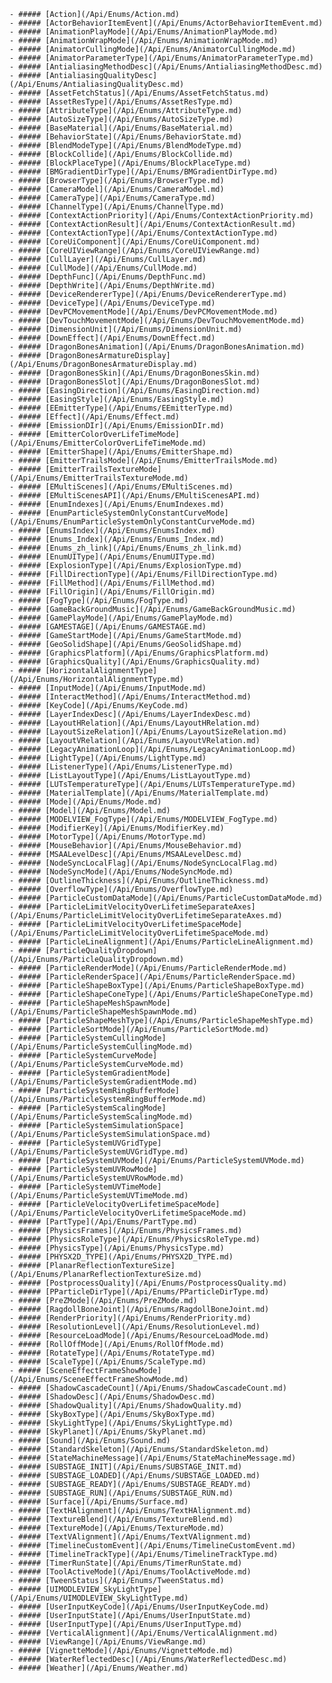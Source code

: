    - ##### [Action](/Api/Enums/Action.md)
    - ##### [ActorBehaviorItemEvent](/Api/Enums/ActorBehaviorItemEvent.md)
    - ##### [AnimationPlayMode](/Api/Enums/AnimationPlayMode.md)
    - ##### [AnimationWrapMode](/Api/Enums/AnimationWrapMode.md)
    - ##### [AnimatorCullingMode](/Api/Enums/AnimatorCullingMode.md)
    - ##### [AnimatorParameterType](/Api/Enums/AnimatorParameterType.md)
    - ##### [AntialiasingMethodDesc](/Api/Enums/AntialiasingMethodDesc.md)
    - ##### [AntialiasingQualityDesc](/Api/Enums/AntialiasingQualityDesc.md)
    - ##### [AssetFetchStatus](/Api/Enums/AssetFetchStatus.md)
    - ##### [AssetResType](/Api/Enums/AssetResType.md)
    - ##### [AttributeType](/Api/Enums/AttributeType.md)
    - ##### [AutoSizeType](/Api/Enums/AutoSizeType.md)
    - ##### [BaseMaterial](/Api/Enums/BaseMaterial.md)
    - ##### [BehaviorState](/Api/Enums/BehaviorState.md)
    - ##### [BlendModeType](/Api/Enums/BlendModeType.md)
    - ##### [BlockCollide](/Api/Enums/BlockCollide.md)
    - ##### [BlockPlaceType](/Api/Enums/BlockPlaceType.md)
    - ##### [BMGradientDirType](/Api/Enums/BMGradientDirType.md)
    - ##### [BrowserType](/Api/Enums/BrowserType.md)
    - ##### [CameraModel](/Api/Enums/CameraModel.md)
    - ##### [CameraType](/Api/Enums/CameraType.md)
    - ##### [ChannelType](/Api/Enums/ChannelType.md)
    - ##### [ContextActionPriority](/Api/Enums/ContextActionPriority.md)
    - ##### [ContextActionResult](/Api/Enums/ContextActionResult.md)
    - ##### [ContextActionType](/Api/Enums/ContextActionType.md)
    - ##### [CoreUiComponent](/Api/Enums/CoreUiComponent.md)
    - ##### [CoreUIViewRange](/Api/Enums/CoreUIViewRange.md)
    - ##### [CullLayer](/Api/Enums/CullLayer.md)
    - ##### [CullMode](/Api/Enums/CullMode.md)
    - ##### [DepthFunc](/Api/Enums/DepthFunc.md)
    - ##### [DepthWrite](/Api/Enums/DepthWrite.md)
    - ##### [DeviceRendererType](/Api/Enums/DeviceRendererType.md)
    - ##### [DeviceType](/Api/Enums/DeviceType.md)
    - ##### [DevPCMovementMode](/Api/Enums/DevPCMovementMode.md)
    - ##### [DevTouchMovementMode](/Api/Enums/DevTouchMovementMode.md)
    - ##### [DimensionUnit](/Api/Enums/DimensionUnit.md)
    - ##### [DownEffect](/Api/Enums/DownEffect.md)
    - ##### [DragonBonesAnimation](/Api/Enums/DragonBonesAnimation.md)
    - ##### [DragonBonesArmatureDisplay](/Api/Enums/DragonBonesArmatureDisplay.md)
    - ##### [DragonBonesSkin](/Api/Enums/DragonBonesSkin.md)
    - ##### [DragonBonesSlot](/Api/Enums/DragonBonesSlot.md)
    - ##### [EasingDirection](/Api/Enums/EasingDirection.md)
    - ##### [EasingStyle](/Api/Enums/EasingStyle.md)
    - ##### [EEmitterType](/Api/Enums/EEmitterType.md)
    - ##### [Effect](/Api/Enums/Effect.md)
    - ##### [EmissionDIr](/Api/Enums/EmissionDIr.md)
    - ##### [EmitterColorOverLifeTimeMode](/Api/Enums/EmitterColorOverLifeTimeMode.md)
    - ##### [EmitterShape](/Api/Enums/EmitterShape.md)
    - ##### [EmitterTrailsMode](/Api/Enums/EmitterTrailsMode.md)
    - ##### [EmitterTrailsTextureMode](/Api/Enums/EmitterTrailsTextureMode.md)
    - ##### [EMultiScenes](/Api/Enums/EMultiScenes.md)
    - ##### [EMultiScenesAPI](/Api/Enums/EMultiScenesAPI.md)
    - ##### [EnumIndexes](/Api/Enums/EnumIndexes.md)
    - ##### [EnumParticleSystemOnlyConstantCurveMode](/Api/Enums/EnumParticleSystemOnlyConstantCurveMode.md)
    - ##### [EnumsIndex](/Api/Enums/EnumsIndex.md)
    - ##### [Enums_Index](/Api/Enums/Enums_Index.md)
    - ##### [Enums_zh_link](/Api/Enums/Enums_zh_link.md)
    - ##### [EnumUIType](/Api/Enums/EnumUIType.md)
    - ##### [ExplosionType](/Api/Enums/ExplosionType.md)
    - ##### [FillDirectionType](/Api/Enums/FillDirectionType.md)
    - ##### [FillMethod](/Api/Enums/FillMethod.md)
    - ##### [FillOrigin](/Api/Enums/FillOrigin.md)
    - ##### [FogType](/Api/Enums/FogType.md)
    - ##### [GameBackGroundMusic](/Api/Enums/GameBackGroundMusic.md)
    - ##### [GamePlayMode](/Api/Enums/GamePlayMode.md)
    - ##### [GAMESTAGE](/Api/Enums/GAMESTAGE.md)
    - ##### [GameStartMode](/Api/Enums/GameStartMode.md)
    - ##### [GeoSolidShape](/Api/Enums/GeoSolidShape.md)
    - ##### [GraphicsPlatform](/Api/Enums/GraphicsPlatform.md)
    - ##### [GraphicsQuality](/Api/Enums/GraphicsQuality.md)
    - ##### [HorizontalAlignmentType](/Api/Enums/HorizontalAlignmentType.md)
    - ##### [InputMode](/Api/Enums/InputMode.md)
    - ##### [InteractMethod](/Api/Enums/InteractMethod.md)
    - ##### [KeyCode](/Api/Enums/KeyCode.md)
    - ##### [LayerIndexDesc](/Api/Enums/LayerIndexDesc.md)
    - ##### [LayoutHRelation](/Api/Enums/LayoutHRelation.md)
    - ##### [LayoutSizeRelation](/Api/Enums/LayoutSizeRelation.md)
    - ##### [LayoutVRelation](/Api/Enums/LayoutVRelation.md)
    - ##### [LegacyAnimationLoop](/Api/Enums/LegacyAnimationLoop.md)
    - ##### [LightType](/Api/Enums/LightType.md)
    - ##### [ListenerType](/Api/Enums/ListenerType.md)
    - ##### [ListLayoutType](/Api/Enums/ListLayoutType.md)
    - ##### [LUTsTemperatureType](/Api/Enums/LUTsTemperatureType.md)
    - ##### [MaterialTemplate](/Api/Enums/MaterialTemplate.md)
    - ##### [Mode](/Api/Enums/Mode.md)
    - ##### [Model](/Api/Enums/Model.md)
    - ##### [MODELVIEW_FogType](/Api/Enums/MODELVIEW_FogType.md)
    - ##### [ModifierKey](/Api/Enums/ModifierKey.md)
    - ##### [MotorType](/Api/Enums/MotorType.md)
    - ##### [MouseBehavior](/Api/Enums/MouseBehavior.md)
    - ##### [MSAALevelDesc](/Api/Enums/MSAALevelDesc.md)
    - ##### [NodeSyncLocalFlag](/Api/Enums/NodeSyncLocalFlag.md)
    - ##### [NodeSyncMode](/Api/Enums/NodeSyncMode.md)
    - ##### [OutlineThickness](/Api/Enums/OutlineThickness.md)
    - ##### [OverflowType](/Api/Enums/OverflowType.md)
    - ##### [ParticleCustomDataMode](/Api/Enums/ParticleCustomDataMode.md)
    - ##### [ParticleLimitVelocityOverLifetimeSeparateAxes](/Api/Enums/ParticleLimitVelocityOverLifetimeSeparateAxes.md)
    - ##### [ParticleLimitVelocityOverLifetimeSpaceMode](/Api/Enums/ParticleLimitVelocityOverLifetimeSpaceMode.md)
    - ##### [ParticleLineAlignment](/Api/Enums/ParticleLineAlignment.md)
    - ##### [ParticleQualityDropdown](/Api/Enums/ParticleQualityDropdown.md)
    - ##### [ParticleRenderMode](/Api/Enums/ParticleRenderMode.md)
    - ##### [ParticleRenderSpace](/Api/Enums/ParticleRenderSpace.md)
    - ##### [ParticleShapeBoxType](/Api/Enums/ParticleShapeBoxType.md)
    - ##### [ParticleShapeConeType](/Api/Enums/ParticleShapeConeType.md)
    - ##### [ParticleShapeMeshSpawnMode](/Api/Enums/ParticleShapeMeshSpawnMode.md)
    - ##### [ParticleShapeMeshType](/Api/Enums/ParticleShapeMeshType.md)
    - ##### [ParticleSortMode](/Api/Enums/ParticleSortMode.md)
    - ##### [ParticleSystemCullingMode](/Api/Enums/ParticleSystemCullingMode.md)
    - ##### [ParticleSystemCurveMode](/Api/Enums/ParticleSystemCurveMode.md)
    - ##### [ParticleSystemGradientMode](/Api/Enums/ParticleSystemGradientMode.md)
    - ##### [ParticleSystemRingBufferMode](/Api/Enums/ParticleSystemRingBufferMode.md)
    - ##### [ParticleSystemScalingMode](/Api/Enums/ParticleSystemScalingMode.md)
    - ##### [ParticleSystemSimulationSpace](/Api/Enums/ParticleSystemSimulationSpace.md)
    - ##### [ParticleSystemUVGridType](/Api/Enums/ParticleSystemUVGridType.md)
    - ##### [ParticleSystemUVMode](/Api/Enums/ParticleSystemUVMode.md)
    - ##### [ParticleSystemUVRowMode](/Api/Enums/ParticleSystemUVRowMode.md)
    - ##### [ParticleSystemUVTimeMode](/Api/Enums/ParticleSystemUVTimeMode.md)
    - ##### [ParticleVelocityOverLifetimeSpaceMode](/Api/Enums/ParticleVelocityOverLifetimeSpaceMode.md)
    - ##### [PartType](/Api/Enums/PartType.md)
    - ##### [PhysicsFrames](/Api/Enums/PhysicsFrames.md)
    - ##### [PhysicsRoleType](/Api/Enums/PhysicsRoleType.md)
    - ##### [PhysicsType](/Api/Enums/PhysicsType.md)
    - ##### [PHYSX2D_TYPE](/Api/Enums/PHYSX2D_TYPE.md)
    - ##### [PlanarReflectionTextureSize](/Api/Enums/PlanarReflectionTextureSize.md)
    - ##### [PostprocessQuality](/Api/Enums/PostprocessQuality.md)
    - ##### [PParticleDirType](/Api/Enums/PParticleDirType.md)
    - ##### [PreZMode](/Api/Enums/PreZMode.md)
    - ##### [RagdollBoneJoint](/Api/Enums/RagdollBoneJoint.md)
    - ##### [RenderPriority](/Api/Enums/RenderPriority.md)
    - ##### [ResolutionLevel](/Api/Enums/ResolutionLevel.md)
    - ##### [ResourceLoadMode](/Api/Enums/ResourceLoadMode.md)
    - ##### [RollOffMode](/Api/Enums/RollOffMode.md)
    - ##### [RotateType](/Api/Enums/RotateType.md)
    - ##### [ScaleType](/Api/Enums/ScaleType.md)
    - ##### [SceneEffectFrameShowMode](/Api/Enums/SceneEffectFrameShowMode.md)
    - ##### [ShadowCascadeCount](/Api/Enums/ShadowCascadeCount.md)
    - ##### [ShadowDesc](/Api/Enums/ShadowDesc.md)
    - ##### [ShadowQuality](/Api/Enums/ShadowQuality.md)
    - ##### [SkyBoxType](/Api/Enums/SkyBoxType.md)
    - ##### [SkyLightType](/Api/Enums/SkyLightType.md)
    - ##### [SkyPlanet](/Api/Enums/SkyPlanet.md)
    - ##### [Sound](/Api/Enums/Sound.md)
    - ##### [StandardSkeleton](/Api/Enums/StandardSkeleton.md)
    - ##### [StateMachineMessage](/Api/Enums/StateMachineMessage.md)
    - ##### [SUBSTAGE_INIT](/Api/Enums/SUBSTAGE_INIT.md)
    - ##### [SUBSTAGE_LOADED](/Api/Enums/SUBSTAGE_LOADED.md)
    - ##### [SUBSTAGE_READY](/Api/Enums/SUBSTAGE_READY.md)
    - ##### [SUBSTAGE_RUN](/Api/Enums/SUBSTAGE_RUN.md)
    - ##### [Surface](/Api/Enums/Surface.md)
    - ##### [TextHAlignment](/Api/Enums/TextHAlignment.md)
    - ##### [TextureBlend](/Api/Enums/TextureBlend.md)
    - ##### [TextureMode](/Api/Enums/TextureMode.md)
    - ##### [TextVAlignment](/Api/Enums/TextVAlignment.md)
    - ##### [TimelineCustomEvent](/Api/Enums/TimelineCustomEvent.md)
    - ##### [TimelineTrackType](/Api/Enums/TimelineTrackType.md)
    - ##### [TimerRunState](/Api/Enums/TimerRunState.md)
    - ##### [ToolActiveMode](/Api/Enums/ToolActiveMode.md)
    - ##### [TweenStatus](/Api/Enums/TweenStatus.md)
    - ##### [UIMODLEVIEW_SkyLightType](/Api/Enums/UIMODLEVIEW_SkyLightType.md)
    - ##### [UserInputKeyCode](/Api/Enums/UserInputKeyCode.md)
    - ##### [UserInputState](/Api/Enums/UserInputState.md)
    - ##### [UserInputType](/Api/Enums/UserInputType.md)
    - ##### [VerticalAlignment](/Api/Enums/VerticalAlignment.md)
    - ##### [ViewRange](/Api/Enums/ViewRange.md)
    - ##### [VignetteMode](/Api/Enums/VignetteMode.md)
    - ##### [WaterReflectedDesc](/Api/Enums/WaterReflectedDesc.md)
    - ##### [Weather](/Api/Enums/Weather.md)
